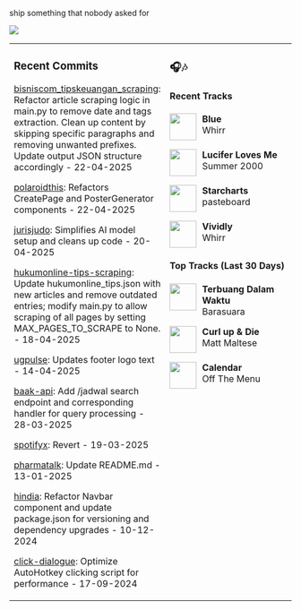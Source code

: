 ship something that nobody asked for

<img src="https://skillicons.dev/icons?i=golang,php,python,typescript,nodejs,laravel,nextjs,react,tailwind,prisma,supabase,figma,mongodb,mysql,postgresql" />

<table><tr>
<td valign="top" width="50%">

### Recent Commits

<!-- recent_commits starts -->
[bisniscom_tipskeuangan_scraping](https://github.com/yafyx/bisniscom_tipskeuangan_scraping/commit/ff1843fbc28b2754d03b169fbf9bdfb37af987a2): Refactor article scraping logic in main.py to remove date and tags extraction. Clean up content by skipping specific paragraphs and removing unwanted prefixes. Update output JSON structure accordingly - 22-04-2025

[polaroidthis](https://github.com/yafyx/polaroidthis/commit/de648bcaf98f235d361b574ebecd97e52c3afe09): Refactors CreatePage and PosterGenerator components - 22-04-2025

[jurisjudo](https://github.com/yafyx/jurisjudo/commit/f833627cbc57fb01c2783c4916d8508186f344d0): Simplifies AI model setup and cleans up code - 20-04-2025

[hukumonline-tips-scraping](https://github.com/yafyx/hukumonline-tips-scraping/commit/c4626361841a661e4abb01f9bd4921da1b404a5c): Update hukumonline_tips.json with new articles and remove outdated entries; modify main.py to allow scraping of all pages by setting MAX_PAGES_TO_SCRAPE to None. - 18-04-2025

[ugpulse](https://github.com/yafyx/ugpulse/commit/838f77dabb0b32976040551a698748dbca8fd2c9): Updates footer logo text - 14-04-2025

[baak-api](https://github.com/yafyx/baak-api/commit/20a6ad8cbce4eea4e49ab16bf5481e8d06120c15): Add /jadwal search endpoint and corresponding handler for query processing - 28-03-2025

[spotifyx](https://github.com/yafyx/spotifyx/commit/305787c13f50faa31b9058021324e824d87a057b): Revert - 19-03-2025

[pharmatalk](https://github.com/yafyx/pharmatalk/commit/029c5a25a2754eb9b5dc1d95e6d6617bb2b1fbb8): Update README.md - 13-01-2025

[hindia](https://github.com/yafyx/hindia/commit/bb54c060ae47e2b23a024e23b630407105e8f54d): Refactor Navbar component and update package.json for versioning and dependency upgrades - 10-12-2024

[click-dialogue](https://github.com/yafyx/click-dialogue/commit/a24adcbd56d31a8cb8dbc8b8560f4e2f8c0324a1): Optimize AutoHotkey clicking script for performance - 17-09-2024
<!-- recent_commits ends -->

</td>
<td valign="top" width="50%">

### 🎧🎶

#### Recent Tracks

<!-- recent_tracks starts -->
<img src="https://lastfm.freetls.fastly.net/i/u/300x300/3270c90b5f5548dfc85ae98f9c5c467c.png" width="48" height="48" align="left" style="margin-right: 10px;"/>**Blue**<br>Whirr<br clear="left">

<img src="https://lastfm.freetls.fastly.net/i/u/300x300/2f7fae21fbc1227b264f84a3ff02a21a.jpg" width="48" height="48" align="left" style="margin-right: 10px;"/>**Lucifer Loves Me**<br>Summer 2000<br clear="left">

<img src="https://lastfm.freetls.fastly.net/i/u/300x300/14bfe6e9d0d64453d79477f23b77ae03.jpg" width="48" height="48" align="left" style="margin-right: 10px;"/>**Starcharts**<br>pasteboard<br clear="left">

<img src="https://lastfm.freetls.fastly.net/i/u/300x300/4367c977948faed2125572b58e298e1b.jpg" width="48" height="48" align="left" style="margin-right: 10px;"/>**Vividly**<br>Whirr<br clear="left">
<!-- recent_tracks ends -->

#### Top Tracks (Last 30 Days)

<!-- top_tracks starts -->
<img src="https://lastfm.freetls.fastly.net/i/u/300x300/2a96cbd8b46e442fc41c2b86b821562f.png" width="48" height="48" align="left" style="margin-right: 10px;"/>**Terbuang Dalam Waktu**<br>Barasuara<br clear="left">

<img src="https://lastfm.freetls.fastly.net/i/u/300x300/2a96cbd8b46e442fc41c2b86b821562f.png" width="48" height="48" align="left" style="margin-right: 10px;"/>**Curl up & Die**<br>Matt Maltese<br clear="left">

<img src="https://lastfm.freetls.fastly.net/i/u/300x300/2a96cbd8b46e442fc41c2b86b821562f.png" width="48" height="48" align="left" style="margin-right: 10px;"/>**Calendar**<br>Off The Menu<br clear="left">
<!-- top_tracks ends -->

</td>
</tr></table>
